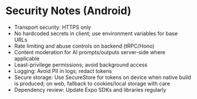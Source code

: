 # Security Notes (Android)

- Transport security: HTTPS only
- No hardcoded secrets in client; use environment variables for base URLs
- Rate limiting and abuse controls on backend (tRPC/Hono)
- Content moderation for AI prompts/outputs server-side where applicable
- Least-privilege permissions; avoid background access
- Logging: Avoid PII in logs; redact tokens
- Secure storage: Use SecureStore for tokens on device when native build is produced; on web, fallback to cookies/local storage with care
- Dependency review: Update Expo SDKs and libraries regularly


